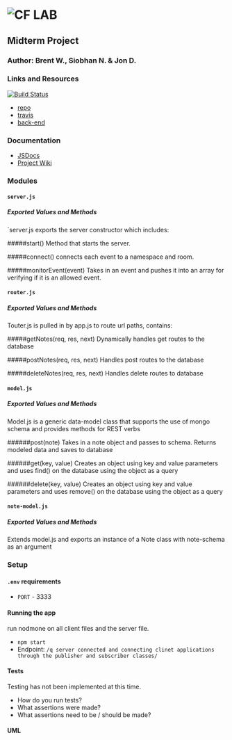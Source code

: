 ![CF](http://i.imgur.com/7v5ASc8.png) LAB
=================================================

## Midterm Project

### Author: Brent W., Siobhan N. & Jon D.

### Links and Resources
[![Build Status](https://www.travis-ci.com/BrentTech/10-project-q.svg?branch=master)](https://www.travis-ci.com/BrentTech/10-project-q)
* [repo](https://github.com/BrentTech/10-project-q)
* [travis](https://www.travis-ci.com/BrentTech/10-project-q)
* [back-end](https://q-brent-jon.herokuapp.com)

### Documentation
* [JSDocs](url)
* [Project Wiki](url)

### Modules
#### `server.js`
##### Exported Values and Methods
`server.js exports the server constructor which includes:

 #####start()
  Method that starts the server.

 #####connect()
 connects each event to a namespace and room.

 #####monitorEvent(event) 
 Takes in an event and pushes it into an array for verifying if it is an allowed event.

#### `router.js`
##### Exported Values and Methods
Touter.js is pulled in by app.js to route url paths, contains:

 #####getNotes(req, res, next)
 Dynamically handles get routes to the database

 #####postNotes(req, res, next)
 Handles post routes to the database

 #####deleteNotes(req, res, next)
 Handles delete routes to database

#### `model.js`
##### Exported Values and Methods
Model.js is a generic data-model class that supports the use of mongo schema and provides methods for REST verbs

 ######post(note)
 Takes in a note object and passes to schema. Returns modeled data and saves to database

 ######get(key, value)
 Creates an object using key and value parameters and uses find() on the database using the object as a query

 ######delete(key, value)
 Creates an object using key and value parameters and uses remove() on the database using the object as a query

#### `note-model.js`
##### Exported Values and Methods
Extends model.js and exports an instance of a Note class with note-schema as an argument


### Setup
#### `.env` requirements
* `PORT` - 3333


#### Running the app
run nodmone on all client files and the server file.

* `npm start`
* Endpoint: `/q server connected and connecting clinet applications through the publisher and subscriber classes/`


#### Tests

Testing has not been implemented at this time.
* How do you run tests?
* What assertions were made?
* What assertions need to be / should be made?

#### UML

